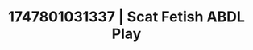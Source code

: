 ---
categories:
- Fantasy lover
- Pinay
- Gagging sounds
- Afterglow vibes
- Story-driven erotica
image: /assets/images/1747801031337.jpg
layout: post
seo:
  description: Featured content with exclusive ABDL Play, Scat Fetish. HD images available.
  keywords: ABDL Play, Scat Fetish
  og_image: /assets/images/1747801031337.jpg
  schema_type: VisualArtwork
tags:
- ABDL Play
- Scat Fetish
- '#1747801031337'
title: 1747801031337 | Scat Fetish ABDL Play
---